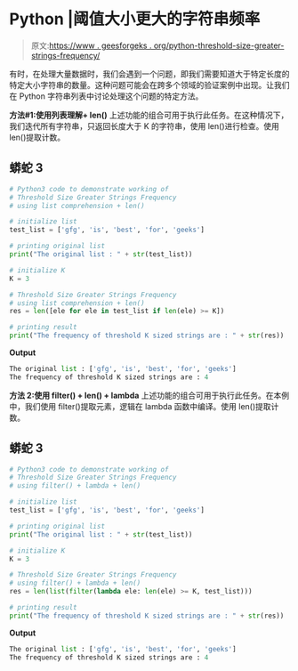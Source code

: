 # Python |阈值大小更大的字符串频率

> 原文:[https://www . geesforgeks . org/python-threshold-size-greater-strings-frequency/](https://www.geeksforgeeks.org/python-threshold-size-greater-strings-frequency/)

有时，在处理大量数据时，我们会遇到一个问题，即我们需要知道大于特定长度的特定大小字符串的数量。这种问题可能会在跨多个领域的验证案例中出现。让我们在 Python 字符串列表中讨论处理这个问题的特定方法。

**方法#1:使用列表理解+ len()**
上述功能的组合可用于执行此任务。在这种情况下，我们迭代所有字符串，只返回长度大于 K 的字符串，使用 len()进行检查。使用 len()提取计数。

## 蟒蛇 3

```py
# Python3 code to demonstrate working of
# Threshold Size Greater Strings Frequency
# using list comprehension + len()

# initialize list
test_list = ['gfg', 'is', 'best', 'for', 'geeks']

# printing original list
print("The original list : " + str(test_list))

# initialize K
K = 3

# Threshold Size Greater Strings Frequency
# using list comprehension + len()
res = len([ele for ele in test_list if len(ele) >= K])

# printing result
print("The frequency of threshold K sized strings are : " + str(res))
```

**Output**

```py
The original list : ['gfg', 'is', 'best', 'for', 'geeks']
The frequency of threshold K sized strings are : 4
```

**方法 2:使用 filter() + len() + lambda**
上述功能的组合可用于执行此任务。在本例中，我们使用 filter()提取元素，逻辑在 lambda 函数中编译。使用 len()提取计数。

## 蟒蛇 3

```py
# Python3 code to demonstrate working of
# Threshold Size Greater Strings Frequency
# using filter() + lambda + len()

# initialize list
test_list = ['gfg', 'is', 'best', 'for', 'geeks']

# printing original list
print("The original list : " + str(test_list))

# initialize K
K = 3

# Threshold Size Greater Strings Frequency
# using filter() + lambda + len()
res = len(list(filter(lambda ele: len(ele) >= K, test_list)))

# printing result
print("The frequency of threshold K sized strings are : " + str(res))
```

**Output**

```py
The original list : ['gfg', 'is', 'best', 'for', 'geeks']
The frequency of threshold K sized strings are : 4
```
